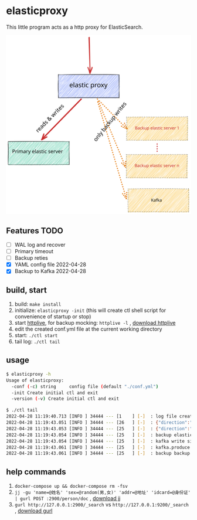 # elasticproxy

This little program acts as a http proxy for ElasticSearch.

![image](elasticproxy.svg)

## Features TODO

- [ ] WAL log and recover
- [ ] Primary timeout
- [ ] Backup reties
- [x] YAML config file 2022-04-28
- [x] Backup to Kafka 2022-04-28

## build, start

1. build: `make install`
2. initialize: `elasticproxy -init` (this will create ctl shell script for convenience of startup or stop)
3. start [httplive](https://github.com/bingoohuang/httplive), for backup mocking: `httplive -l`
   , [download httplive](http://7.d5k.co/httplive/dl/)
4. edit the created conf.yml file at the current working directory
5. start: `./ctl start`
6. tail log: `./ctl tail`

## usage

```sh
$ elasticproxy -h
Usage of elasticproxy:
  -conf (-c) string     config file (default "./conf.yml")
  -init Create initial ctl and exit
  -version (-v) Create initial ctl and exit
```

```sh
$ ./ctl tail    
2022-04-28 11:19:40.713 [INFO ] 34444 --- [1    ] [-]  : log file created:~/logs/elasticproxy/elasticproxy.log
2022-04-28 11:19:43.051 [INFO ] 34444 --- [26   ] [-]  : {"direction":"primary","duration":"25.07109ms","method":"POST","path":"/person/doc","remote_addr":"127.0.0.1:51963","status":201,"target":"http://127.0.0.1:9200/person/doc"}
2022-04-28 11:19:43.053 [INFO ] 34444 --- [25   ] [-]  : {"direction":"backup","duration":"2.400444ms","status":200,"target":"http://127.0.0.1:5003/backup/person/doc"}
2022-04-28 11:19:43.054 [INFO ] 34444 --- [25   ] [-]  : backup elastic backup http://127.0.0.1:5003/backup cost 2.606671ms successfully
2022-04-28 11:19:43.054 [INFO ] 34444 --- [25   ] [-]  : kafka write size: 454, message: {"host":"127.0.0.1:2900","remoteAddr":"127.0.0.1:51963","method":"POST","url":"/person/doc","header":{"Accept":["application/json"],"Accept-Encoding":["gzip, deflate"],"Content-Length":["142"],"Content-Type":["application/json"],"Gurl-Date":["Thu, 28 Apr 2022 03:19:42 GMT"],"User-Agent":["gurl/1.0.0"]},"body":{"addr":"西藏自治区那曲地区羯聵路5254号觪皉小区5单646751199202275103","name":"宋邅槐","sex":"男"}\n},to kafka
2022-04-28 11:19:43.061 [INFO ] 34444 --- [25   ] [-]  : kafka.produce result &{Partition:0 Offset:6 Topic:elastic.backup}
2022-04-28 11:19:43.061 [INFO ] 34444 --- [25   ] [-]  : backup backup to kafka cost 7.151284ms successfully
```

## help commands

1. `docker-compose up && docker-compose rm -fsv`
1. `jj -gu 'name=@姓名' 'sex=@random(男,女)' 'addr=@地址' 'idcard=@身份证' | gurl POST :2900/person/doc`
   , [download jj](http://7.d5k.co/httplive/dl/)
1. `gurl http://127.0.0.1:2900/_search` vs `http://127.0.0.1:9200/_search`
   , [download gurl](http://7.d5k.co/httplive/dl/)
